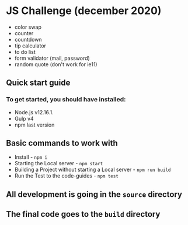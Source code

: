 # JS Challenge (december 2020)
* color swap
* counter
* countdown
* tip calculator
* to do list
* form validator (mail, password)
* random quote (don't work for ie11)
## Quick start guide
### To get started, you should have installed:
* Node.js v12.16.1.
* Gulp v4
* npm last version
## Basic commands to work with
* Install - `npm i`
* Starting the Local server - `npm start`
* Building a Project without starting a Local server - `npm run build`
* Run the Test to the code-guides - `npm test`

## All development is going in the `source` directory
## The final code goes to the `build` directory
